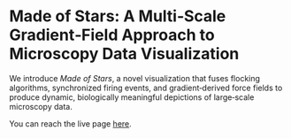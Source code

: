 # Made of Stars: A Multi‑Scale Gradient‑Field Approach to Microscopy Data Visualization

We introduce _Made of Stars_, a novel visualization that fuses flocking algorithms, synchronized firing events, and gradient‑derived force fields to produce dynamic, biologically meaningful depictions of large‑scale microscopy data.

You can reach the live page <a href="https://haukebartsch.github.io/MadeOfStars/">here</a>.